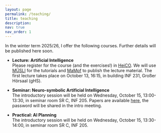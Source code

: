 ```yaml
---
layout: page
permalink: /teaching/
title: teaching
description: 
nav: true
nav_order: 1
---
```


In the winter term 2025/26, I offer the following courses. Further details will be published here soon.

* __Lecture: Artificial Intelligence__ <br>
Please register for the course (and the exercises!) in [HeiCO](https://heico.uni-heidelberg.de/heiCO/ee/ui/ca2/app/desktop/#/slc.tm.cp/student/courses/393979?). We will use [MÜSLI](https://muesli.mathi.uni-heidelberg.de/lecture/view/2072) for the tutorials and [MaMpf](https://mampf.mathi.uni-heidelberg.de/lectures/273) to publish the lecture material. The first lecture takes place on October 13, 16:15, in building INF 231, Großer Hörsaal (gHS).

* __Seminar: Neuro-symbolic Artificial Intelligence__ <br>
The introductory session will be held on Wednesday, October 15, 13:00-13:30, in seminar room SR C, INF 205.
Papers are available [here](https://heibox.uni-heidelberg.de/d/5c418f3a15284bcba2bf/), the password will be shared in the intro meeting.

* __Practical: AI Planning__ <br>
The introductory session will be held on Wednesday, October 15, 13:30-14:00, in seminar room SR C, INF 205.
